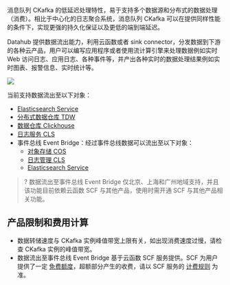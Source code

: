 消息队列 CKafka 的低延迟处理特性，易于支持多个数据源和分布式的数据处理（消费）。相比于中心化的日志聚合系统，消息队列 CKafka 可以在提供同样性能的条件下，实现更强的持久化保证以及更低的端到端延迟。

Datahub 提供数据流出能力，利用云函数或者 sink connector，分发数据到下游的各种云产品，用户可以编写应用程序或者使用流计算引擎来处理数据例如实时 Web 访问日志、应用日志、各种事件等，并产出各种实时的数据处理结果例如实时图表、报警信息、实时统计等。

![](https://qcloudimg.tencent-cloud.cn/raw/813660dbc2b33dc4c3758c49faf1dbf0.png)

当前支持数据流出至以下对象：
- [Elasticsearch Service](https://cloud.tencent.com/document/product/597/68426)
- [分布式数据仓库 TDW](https://cloud.tencent.com/document/product/597/67388)
- [数据仓库 Clickhouse](https://cloud.tencent.com/document/product/597/67387)
- [日志服务 CLS](https://cloud.tencent.com/document/product/597/70078)
- 事件总线 Event Bridge：经过事件总线数据可以流出至以下对象：
  - [对象存储 COS](https://cloud.tencent.com/document/product/597/68424)
  - [日志管理 CLS](https://cloud.tencent.com/document/product/597/68425)
  - [Elasticsearch Service](https://cloud.tencent.com/document/product/597/68426)

> ? 数据流出至事件总线 Event Bridge 仅北京、上海和广州地域支持，并且该功能目前依赖云函数 SCF 与其他产品，使用时需开通 SCF 与其他产品相关功能。



## 产品限制和费用计算

- 数据转储速度与 CKafka 实例峰值带宽上限有关，如出现消费速度过慢，请检查 CKafka 实例的峰值带宽。
- 数据流出至事件总线 Event Bridge 基于云函数 SCF 服务提供。SCF 为用户提供了一定 [免费额度](https://cloud.tencent.com/document/product/583/12282)，超额部分产生的收费，请以 SCF 服务的 [计费规则](https://cloud.tencent.com/document/product/583/17299) 为准。
